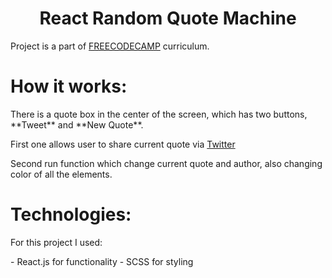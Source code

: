 # <center>React Random Quote Machine</center>
<p> Project is a part of <a href='https://freecodecamp.com'>FREECODECAMP</a> curriculum.</p>

# How it works:
<p> There is a quote box in the center of the screen, which has two buttons, **Tweet** and **New Quote**.</p>
<p> First one allows user to share current quote via <a href='twitter.com'>Twitter</a></p>
<p> Second run function which change current quote and author, also changing color of all the elements.</p>

# Technologies:
<p> For this project I used:<p>
- React.js for functionality
- SCSS for styling
